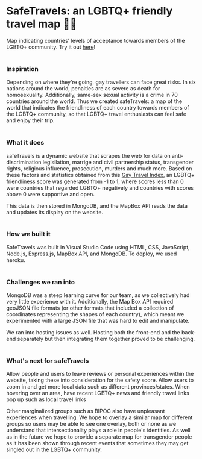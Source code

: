# SafeTravels: an LGBTQ+ friendly travel map 🏳️‍🌈
Map indicating countries' levels of acceptance towards members of the LGBTQ+ community. Try it out [here](https://still-forest-78209.herokuapp.com)!
<br><br>

### Inspiration
Depending on where they're going, gay travellers can face great risks. In six nations around the world, penalties are as severe as death for homosexuality. Additionally, same-sex sexual activity is a crime in 70 countries around the world. Thus we created safeTravels: a map of the world that indicates the friendliness of each country towards members of the LGBTQ+ community, so that LGBTQ+ travel enthusiasts can feel safe and enjoy their trip.
<br><br>

### What it does
safeTravels is a dynamic website that scrapes the web for data on anti-discrimination legisilation, marrige and civil partnership status, transgender rights, religious influence, prosecution, murders and much more.
Based on these factors and statistics obtained from this [Gay Travel Index](https://en.wikipedia.org/wiki/Gay-friendly), an LGBTQ+ friendliness score was generated from -1 to 1, 
where scores less than 0 were countries that regarded LGBTQ+ negatively and countries with scores above 0 were supportive and open. 

This data is then stored in MongoDB, and the MapBox API reads the data and updates its display on the website.
<br><br>

### How we built it
SafeTravels was built in Visual Studio Code using HTML, CSS, JavaScript, Node.js, Express.js, MapBox API, and MongoDB. To deploy, we used heroku.
<br><br>

### Challenges we ran into
MongoDB was a steep learning curve for our team, as we collectively had very little experience with it. Additionally, the Map Box API required geoJSON file formats
(or other formats that included a collection of coordinates representing the shapes of each country), which meant we experimented with a large JSON file that was hard to edit and manipulate.

We ran into hosting issues as well. Hosting both the front-end and the back-end separately but then integrating them together proved to be challenging.
<br><br>

### What's next for safeTravels
Allow people and users to leave reviews or personal experiences within the website, taking these into consideration for the safety score. Allow users to zoom in and get more local data such as different provinces/states. When hovering over an area, have recent LGBTQ+ news and friendly travel links pop up such as local travel links

Other marginalized groups such as BIPOC also have unpleasant experiences when travelling. We hope to overlay a similar map for different groups so users may be able to see one overlay, both or none as we understand that intersectionality plays a role in people's identities. As well as in the future we hope to provide a separate map for transgender people as it has been shown through recent events that sometimes they may get singled out in the LGBTQ+ community.
<br><br>
